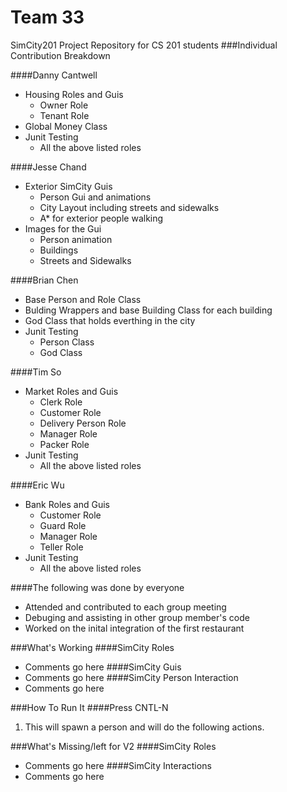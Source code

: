 
Team 33
======
SimCity201 Project Repository for CS 201 students
###Individual Contribution Breakdown

####Danny Cantwell
+ Housing Roles and Guis
  * Owner Role
  * Tenant Role
+ Global Money Class
+ Junit Testing
  * All the above listed roles

####Jesse Chand
+ Exterior SimCity Guis
  * Person Gui and animations
  * City Layout including streets and sidewalks
  * A* for exterior people walking
+ Images for the Gui
  * Person animation
  * Buildings
  * Streets and Sidewalks

####Brian Chen
+ Base Person and Role Class
+ Bulding Wrappers and base Building Class for each building
+ God Class that holds everthing in the city
+ Junit Testing
  * Person Class
  * God Class

####Tim So
+ Market Roles and Guis
  * Clerk Role
  * Customer Role
  * Delivery Person Role
  * Manager Role
  * Packer Role
+ Junit Testing
  * All the above listed roles

####Eric Wu
+ Bank Roles and Guis
  * Customer Role
  * Guard Role
  * Manager Role
  * Teller Role
+ Junit Testing
  * All the above listed roles

####The following was done by everyone
+ Attended and contributed to each group meeting
+ Debuging and assisting in other group member's code
+ Worked on the inital integration of the first restaurant

###What's Working
####SimCity Roles
+ Comments go here
####SimCity Guis
+ Comments go here
####SimCity Person Interaction
+ Comments go here

###How To Run It
####Press CNTL-N
1. This will spawn a person and will do the following actions.


###What's Missing/left for V2
####SimCity Roles
+ Comments go here
####SimCity Interactions
+ Comments go here
